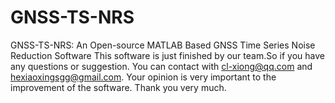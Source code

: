 # GNSS-TS-NRS
GNSS-TS-NRS: An Open-source MATLAB Based GNSS Time Series Noise Reduction Software
This software is just finished by our team.So if you have any questions or suggestion.
You can contact with cl-xiong@qq.com and hexiaoxingsgg@gmail.com.
Your opinion is very important to the improvement of the software.
Thank you very much.
